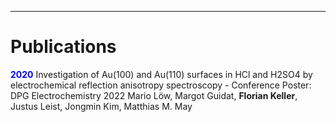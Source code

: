 -----------------------------------------------

# Publications


 <span style="color:blue"> **2020**</span> Investigation of Au(100) and Au(110) surfaces in HCl and H2SO4 by electrochemical reflection anisotropy spectroscopy - Conference Poster: DPG Electrochemistry 2022
Mario Löw, Margot Guidat, **Florian Keller**, Justus Leist, Jongmin Kim, Matthias M. May
